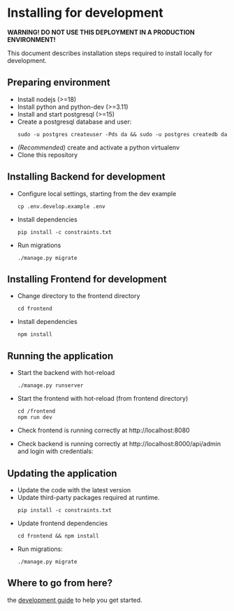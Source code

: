 # Installing for development

**WARNING! DO NOT USE THIS DEPLOYMENT IN A PRODUCTION ENVIRONMENT!**

This document describes installation steps required to install locally for development.

## Preparing environment

- Install nodejs (>=18)
- Install python and python-dev (>=3.11)
- Install and start postgresql (>=15)
- Create a postgresql database and user:
  ```shell
  sudo -u postgres createuser -Pds da && sudo -u postgres createdb da
  ```
- _(Recommended)_ create and activate a python virtualenv
- Clone this repository

## Installing Backend for development

- Configure local settings, starting from the dev example
  ```shell
  cp .env.develop.example .env
  ```
- Install dependencies
  ```shell
  pip install -c constraints.txt
  ```
- Run migrations
  ```shell
  ./manage.py migrate
  ```

## Installing Frontend for development

- Change directory to the frontend directory
  ```shell
  cd frontend
  ```
- Install dependencies
  ```shell
  npm install
  ```

## Running the application

- Start the backend with hot-reload
  ```shell
  ./manage.py runserver
  ```
- Start the frontend with hot-reload (from frontend directory)

  ```shell
  cd /frontend
  npm run dev
  ```

- Check frontend is running correctly at http://localhost:8080
- Check backend is running correctly at http://localhost:8000/api/admin and login with credentials:

## Updating the application

- Update the code with the latest version
- Update third-party packages required at runtime.
  ```shell
  pip install -c constraints.txt
  ```
- Update frontend dependencies
  ```shell
  cd frontend && npm install
  ```
- Run migrations:
  ```shell
  ./manage.py migrate
  ```

## Where to go from here?

the [development guide](./development_guide.md) to help you get started.
